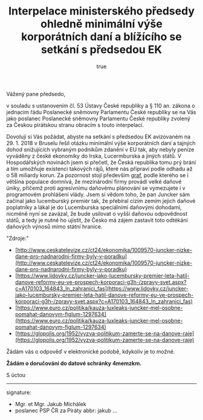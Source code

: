 ﻿---
title:      Interpelace ministerského předsedy ohledně minimální výše korporátních daní a blížícího se setkání s předsedou EK
author:
   name:    Jakub Michálek
   phone:   +420 775 978 550
   ds:      4memzkm
   mail:    jakub.michalek@pirati.cz
our:
   name:    Poslanecký klub Pirátů
   sign:    JMI \#9280
your:
   name:    
      -     Vláda České republiky
   note:
      -     k rukám předsedy vlády
      -     Ing. Andreje Babiše
      -     " "
      -     "na vědomí:"
      -     předsedové poslaneckých klubů
   ds:
      -     trfaa33
style:      letter
reminder:   true
---

Vážený pane předsedo,

v souladu s ustanovením čl. 53 Ústavy České republiky a § 110 an. zákona o jednacím řádu Poslanecké sněmovny Parlamentu České republiky se na Vás jako poslanec Poslanecké sněmovny Parlamentu České republiky zvolený za Českou pirátskou stranu obracím s touto interpelací. 

Dovoluji si Vás požádat, abyste na setkání s předsedou EK avizovaném na 29. 1. 2018 v Bruselu řešil otázku minimální výše korporátních daní a tajných dohod snižujících vybraným podnikům zdanění v EU tak, aby nebyly peníze vyváděny z české ekonomiky do Irska, Lucermburska a jiných států. V Hospodářských novinách jsem si přečetl, že Česká republika tomu prý brání a tím umožňuje existenci takových rájů, které nás připraví podle odhadu až o 58 miliardy korun. Za pozornost stojí především [graf](https://github.com/pirati-byro/spisy-jm/blob/master/9280-interpelace-raje/01-zadost/graf.png), podle kterého se i většina populace domnívá, že mezinárodní firmy provádí velké daňové úniky, přičemž proti agresivnímu daňovému plánování se vymezujete i v programovém prohlášení vlády. Jsem si vědom toho, že pan Juncker sám začínal jako lucemburský premiér tak, že přebíral cizím zemím jejich daňové poplatníky a lákal je do Lucemburska speciálními daňovými dohodami, nicméně nyní se zavázal, že bude usilovat o vyšší daňovou odpovědnost států, a tedy je nutné ho ujistit, že Česko má zájem zastavit toto odtékání daňových výnosů mimo státní hranice.


"Zdroje:"
* [http://www.ceskatelevize.cz/ct24/ekonomika/1009570-juncker-nizke-dane-pro-nadnarodni-firmy-byly-v-poradku](http://www.ceskatelevize.cz/ct24/ekonomika/1009570-juncker-nizke-dane-pro-nadnarodni-firmy-byly-v-poradku)
* [https://www.lidovky.cz/juncker-jako-lucembursky-premier-leta-hatil-danove-reformy-eu-ve-prospech-korporaci-g3h-/zpravy-svet.aspx?c=A170103_164843_ln_zahranici_fas](https://www.lidovky.cz/juncker-jako-lucembursky-premier-leta-hatil-danove-reformy-eu-ve-prospech-korporaci-g3h-/zpravy-svet.aspx?c=A170103_164843_ln_zahranici_fas)
* [https://www.euro.cz/politika/kauza-luxleaks-juncker-mel-osobne-pomahat-danovym-figlum-1297634](https://www.euro.cz/politika/kauza-luxleaks-juncker-mel-osobne-pomahat-danovym-figlum-1297634)
* [https://glopolis.org/1952/vyzva-politikum-zamerte-se-na-danove-raje](https://glopolis.org/1952/vyzva-politikum-zamerte-se-na-danove-raje)

Žádám vás o odpověď v elektronické podobě, kdykoliv je to možné. 

**Žádám o doručování do datové schránky 4memzkm.**

S úctou 

---
signature: 
  - Mgr. et Mgr. Jakub Michálek
  - poslanec PSP ČR za Piráty
abbr:       jakub
...
